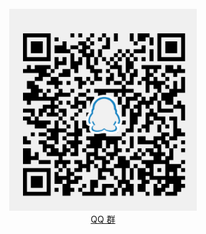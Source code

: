 </br> 
<div align="center">
  <img src="https://github.com/CyC2018/CS-Notes/raw/master/other/group1.png" width="300px"></br>
  <a target="_blank" href="//shang.qq.com/wpa/qunwpa?idkey=93df4b54d965e6c649fe49fe109b2d656609aacc5ec49b4ef4071ae6db1d43c0">QQ 群</a>
</div> 



